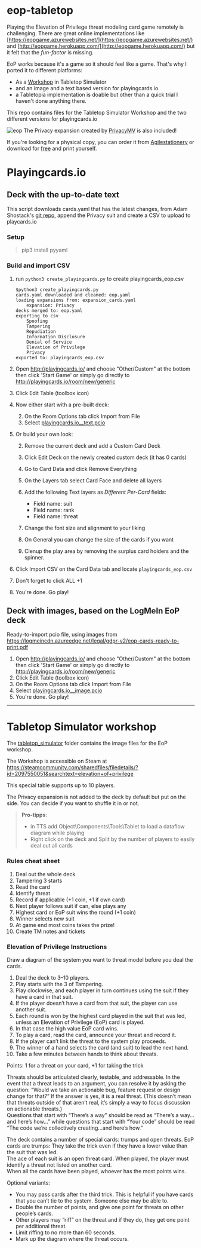 # eop-tabletop
Playing the Elevation of Privilege threat modeling card game remotely is challenging. There are great online implementations like [https://eopgame.azurewebsites.net/](https://eopgame.azurewebsites.net/) and [http://eopgame.herokuapp.com/](http://eopgame.herokuapp.com/) but it felt that the *fun-factor* is missing.

EoP works because it's a game so it should feel like a game. That's why I ported it to different platforms:

- As a [Workshop](https://steamcommunity.com/sharedfiles/filedetails/?id=2097550051&searchtext=elevation+of+privilege) in Tabletop Simulator
- and an image and a text based version for playingcards.io
- a Tabletopia implementation is doable but other than a quick trial I haven't done anything there.

This repo contains files for the Tabletop Simulator Workshop and the two different versions for playingcards.io

![eop](https://cdn.zappy.app/011200738e3776c58164e840e0693674.png)
The Privacy expansion created by [PrivacyMV](https://twitter.com/PrivacyMV) is also included!


If you're looking for a physical copy, you can order it from [Agilestationery](https://agilestationery.co.uk/products/elevation-of-privilege-with-privacy-suit) or download for [free](https://blog.logmeininc.com/privacy-by-design-can-be-entertaining/) and print yourself.


# Playingcards.io

## Deck with the up-to-date text

This script downloads cards.yaml that has the latest changes, from Adam Shostack's [git repo](https://github.com/adamshostack/eop), append the Privacy suit and create a CSV to upload to playcards.io

### Setup

> pip3 install pyyaml

### Build and import CSV

1. run `python3 create_playingcards.py` to create playingcards_eop.csv 

    ```
    $python3 create_playingcards.py
    cards.yaml downloaded and cleaned: eop.yaml
    loading expansions from: expansion_cards.yaml
        expansion: Privacy
    decks merged to: eop.yaml
    exporting to csv
        Spoofing
        Tampering
        Repudiation
        Information Disclosure
        Denial of Service
        Elevation of Privilege
        Privacy
    exported to: playingcards_eop.csv
    ```

1. Open http://playingcards.io/ and choose "Other/Custom" at the bottom then click 'Start Game'
or simply go directly to http://playingcards.io/room/new/generic
1. Click Edit Table (toolbox icon)
1. Now either start with a pre-built deck:
    
    2. On the Room Options tab click Import from File
    2. Select [playingcards.io__text.pcio](playingcards_pcio/playingcards.io__text.pcio)
1. Or build your own look:

    2. Remove the current deck and add a Custom Card Deck
    2. Click Edit Deck on the newly created custom deck (it has 0 cards)
    2. Go to Card Data and click Remove Everything
    2. On the Layers tab select Card Face and delete all layers
    2. Add the following Text layers as *Different Per-Card* fields:
    
        - Field name: suit
        - Field name: rank
        - Field name: threat
    
    2. Change the font size and alignment to your liking
    2. On General you can change the size of the cards if you want
    2. Clenup the play area by removing the surplus card holders and the spinner.

1. Click Import CSV on the Card Data tab and locate `playingcards_eop.csv` 
1. Don't forget to click ALL +1 
1. You're done. Go play!

## Deck with images, based on the LogMeIn EoP deck

Ready-to-import pcio file, using images from https://logmeincdn.azureedge.net/legal/gdpr-v2/eop-cards-ready-to-print.pdf 

1. Open http://playingcards.io/ and choose "Other/Custom" at the bottom then click 'Start Game'
or simply go directly to http://playingcards.io/room/new/generic
1. Click Edit Table (toolbox icon)
1. On the Room Options tab click Import from File
1. Select [playingcards.io__image.pcio](playingcards_pcio/playingcards.io__image.pcio)
1. You're done. Go play!


---

# Tabletop Simulator workshop

The [tabletop_simulator](tabletop_simulator/) folder contains the image files for the EoP workshop.

The Workshop is accessible on Steam at https://steamcommunity.com/sharedfiles/filedetails/?id=2097550051&searchtext=elevation+of+privilege

This special table supports up to 10 players.

The Privacy expansion is not added to the deck by default but put on the side. You can decide if you want to shuffle it in or not.

> **Pro-tipps**:
> - in TTS add Object\Components\Tools\Tablet to load a dataflow diagram while playing
> - Right click on the deck and Split by the number of players to easily deal out all cards

### Rules cheat sheet

1. Deal out the whole deck
2. Tampering 3 starts
3. Read the card
4. Identify threat
5. Record if applicable (+1 coin, +1 if own card)
6. Next player follows suit if can, else plays any
7. Highest card or EoP suit wins the round (+1 coin)
8. Winner selects new suit
9. At game end most coins takes the prize!
10. Create TM notes and tickets

### Elevation of Privilege Instructions

Draw a diagram of the system you want to threat model before you deal the cards.

1. Deal the deck to 3–10 players. 
1. Play starts with the 3 of Tampering. 
1. Play clockwise, and each player in turn continues using the suit if  they have a card in that suit. 
1. If the player doesn’t have a card from that suit, the player can use another suit. 
1. Each round is won by the highest card played in the suit that was led, unless an Elevation of Privilege (EoP) card is played. 
1. In that case the high value EoP card wins.
1. To play a card, read the card, announce your threat and record it. 
1. If the player can’t link the threat to the system play proceeds.
1. The winner of a hand selects the card (and suit) to lead the next hand. 
1. Take a few minutes between hands to think about threats.

Points:
1 for a threat on your card, +1 for taking the trick

Threats should be articulated clearly, testable, and addressable. In the event that a threat leads to an argument, you can resolve it by asking the question: “Would we take an actionable bug, feature request or design change for that?” If the answer is yes, it is a real threat. (This doesn’t mean that threats outside of that aren’t real, it’s simply a way to focus discussion on actionable threats.)<br> 
Questions that start with “There’s a way” should be read as “There’s a way…and here’s how…” while questions that start with “Your code” should be read “The code we’re collectively creating…and here’s how.”

The deck contains a number of special cards: trumps and open threats. EoP cards are trumps: They take the trick even if they have a lower value than the suit that was led.<br> 
The ace of each suit is an open threat card. When played, the player must identify a threat not listed on another card.<br>
When all the cards have been played, whoever has the most points wins.

Optional variants:
- You may pass cards after the third trick. This is helpful if you have cards that you can’t tie to the system. Someone else may be able to.
- Double the number of points, and give one point for threats on other people’s cards.
- Other players may “riff” on the threat and if they do, they get one point per additional threat.
- Limit riffing to no more than 60 seconds.
- Mark up the diagram where the threat occurs.
